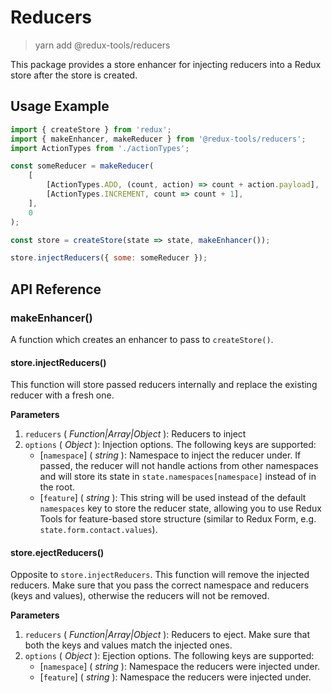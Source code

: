 # Reducers

> yarn add @redux-tools/reducers

This package provides a store enhancer for injecting reducers into a Redux store after the store is created.

## Usage Example

```js
import { createStore } from 'redux';
import { makeEnhancer, makeReducer } from '@redux-tools/reducers';
import ActionTypes from './actionTypes';

const someReducer = makeReducer(
	[
		[ActionTypes.ADD, (count, action) => count + action.payload],
		[ActionTypes.INCREMENT, count => count + 1],
	],
	0
);

const store = createStore(state => state, makeEnhancer());

store.injectReducers({ some: someReducer });
```

## API Reference

### makeEnhancer()

A function which creates an enhancer to pass to `createStore()`.

#### store.injectReducers()

This function will store passed reducers internally and replace the existing reducer with a fresh one.

**Parameters**

1. `reducers` ( _Function|Array|Object_ ): Reducers to inject
2. `options` ( _Object_ ): Injection options. The following keys are supported:
   - [`namespace`] \( _string_ ): Namespace to inject the reducer under. If passed, the reducer will not handle actions from other namespaces and will store its state in `state.namespaces[namespace]` instead of in the root.
   - [`feature`] \( _string_ ): This string will be used instead of the default `namespaces` key to store the reducer state, allowing you to use Redux Tools for feature-based store structure (similar to Redux Form, e.g. `state.form.contact.values`).

#### store.ejectReducers()

Opposite to `store.injectReducers`. This function will remove the injected reducers. Make sure that you pass the correct namespace and reducers (keys and values), otherwise the reducers will not be removed.

**Parameters**

1. `reducers` ( _Function|Array|Object_ ): Reducers to eject. Make sure that both the keys and values match the injected ones.
2. `options` ( _Object_ ): Ejection options. The following keys are supported:
   - [`namespace`] \( _string_ ): Namespace the reducers were injected under.
   - [`feature`] \( _string_ ): Namespace the reducers were injected under.
